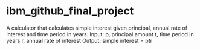 # ibm_github_final_project

A calculator that calculates simple interest given principal, annual rate of interest and time period in years.
Input:
   p, principal amount
   t, time period in years
   r, annual rate of interest
Output:
   simple interest = p*t*r
